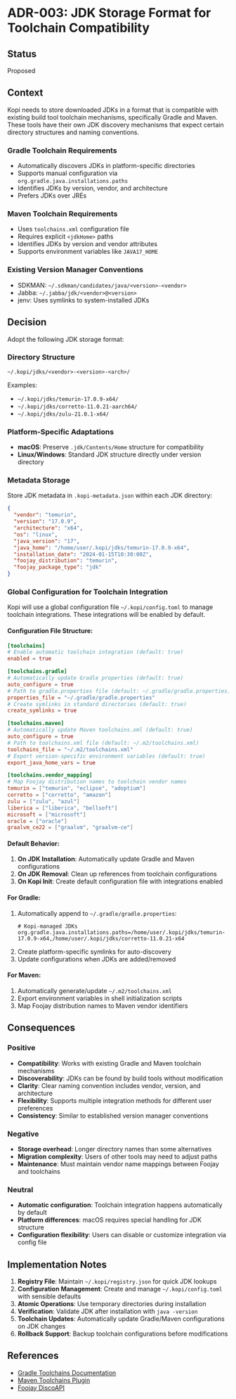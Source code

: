 # ADR-003: JDK Storage Format for Toolchain Compatibility

## Status

Proposed

## Context

Kopi needs to store downloaded JDKs in a format that is compatible with existing build tool toolchain mechanisms, specifically Gradle and Maven. These tools have their own JDK discovery mechanisms that expect certain directory structures and naming conventions.

### Gradle Toolchain Requirements

- Automatically discovers JDKs in platform-specific directories
- Supports manual configuration via `org.gradle.java.installations.paths`
- Identifies JDKs by version, vendor, and architecture
- Prefers JDKs over JREs

### Maven Toolchain Requirements

- Uses `toolchains.xml` configuration file
- Requires explicit `<jdkHome>` paths
- Identifies JDKs by version and vendor attributes
- Supports environment variables like `JAVA17_HOME`

### Existing Version Manager Conventions

- SDKMAN: `~/.sdkman/candidates/java/<version>-<vendor>`
- Jabba: `~/.jabba/jdk/<vendor>@<version>`
- jenv: Uses symlinks to system-installed JDKs

## Decision

Adopt the following JDK storage format:

### Directory Structure

```
~/.kopi/jdks/<vendor>-<version>-<arch>/
```

Examples:

- `~/.kopi/jdks/temurin-17.0.9-x64/`
- `~/.kopi/jdks/corretto-11.0.21-aarch64/`
- `~/.kopi/jdks/zulu-21.0.1-x64/`

### Platform-Specific Adaptations

- **macOS**: Preserve `.jdk/Contents/Home` structure for compatibility
- **Linux/Windows**: Standard JDK structure directly under version directory

### Metadata Storage

Store JDK metadata in `.kopi-metadata.json` within each JDK directory:

```json
{
  "vendor": "temurin",
  "version": "17.0.9",
  "architecture": "x64",
  "os": "linux",
  "java_version": "17",
  "java_home": "/home/user/.kopi/jdks/temurin-17.0.9-x64",
  "installation_date": "2024-01-15T10:30:00Z",
  "foojay_distribution": "temurin",
  "foojay_package_type": "jdk"
}
```

### Global Configuration for Toolchain Integration

Kopi will use a global configuration file `~/.kopi/config.toml` to manage toolchain integrations. These integrations will be enabled by default.

#### Configuration File Structure:

```toml
[toolchains]
# Enable automatic toolchain integration (default: true)
enabled = true

[toolchains.gradle]
# Automatically update Gradle properties (default: true)
auto_configure = true
# Path to gradle.properties file (default: ~/.gradle/gradle.properties)
properties_file = "~/.gradle/gradle.properties"
# Create symlinks in standard directories (default: true)
create_symlinks = true

[toolchains.maven]
# Automatically update Maven toolchains.xml (default: true)
auto_configure = true
# Path to toolchains.xml file (default: ~/.m2/toolchains.xml)
toolchains_file = "~/.m2/toolchains.xml"
# Export version-specific environment variables (default: true)
export_java_home_vars = true

[toolchains.vendor_mapping]
# Map Foojay distribution names to toolchain vendor names
temurin = ["temurin", "eclipse", "adoptium"]
corretto = ["corretto", "amazon"]
zulu = ["zulu", "azul"]
liberica = ["liberica", "bellsoft"]
microsoft = ["microsoft"]
oracle = ["oracle"]
graalvm_ce22 = ["graalvm", "graalvm-ce"]
```

#### Default Behavior:

1. **On JDK Installation**: Automatically update Gradle and Maven configurations
2. **On JDK Removal**: Clean up references from toolchain configurations
3. **On Kopi Init**: Create default configuration file with integrations enabled

#### For Gradle:

1. Automatically append to `~/.gradle/gradle.properties`:
   ```properties
   # Kopi-managed JDKs
   org.gradle.java.installations.paths=/home/user/.kopi/jdks/temurin-17.0.9-x64,/home/user/.kopi/jdks/corretto-11.0.21-x64
   ```
2. Create platform-specific symlinks for auto-discovery
3. Update configurations when JDKs are added/removed

#### For Maven:

1. Automatically generate/update `~/.m2/toolchains.xml`
2. Export environment variables in shell initialization scripts
3. Map Foojay distribution names to Maven vendor identifiers

## Consequences

### Positive

- **Compatibility**: Works with existing Gradle and Maven toolchain mechanisms
- **Discoverability**: JDKs can be found by build tools without modification
- **Clarity**: Clear naming convention includes vendor, version, and architecture
- **Flexibility**: Supports multiple integration methods for different user preferences
- **Consistency**: Similar to established version manager conventions

### Negative

- **Storage overhead**: Longer directory names than some alternatives
- **Migration complexity**: Users of other tools may need to adjust paths
- **Maintenance**: Must maintain vendor name mappings between Foojay and toolchains

### Neutral

- **Automatic configuration**: Toolchain integration happens automatically by default
- **Platform differences**: macOS requires special handling for JDK structure
- **Configuration flexibility**: Users can disable or customize integration via config file

## Implementation Notes

1. **Registry File**: Maintain `~/.kopi/registry.json` for quick JDK lookups
2. **Configuration Management**: Create and manage `~/.kopi/config.toml` with sensible defaults
3. **Atomic Operations**: Use temporary directories during installation
4. **Verification**: Validate JDK after installation with `java -version`
5. **Toolchain Updates**: Automatically update Gradle/Maven configurations on JDK changes
6. **Rollback Support**: Backup toolchain configurations before modifications

## References

- [Gradle Toolchains Documentation](https://docs.gradle.org/current/userguide/toolchains.html)
- [Maven Toolchains Plugin](https://maven.apache.org/guides/mini/guide-using-toolchains.html)
- [Foojay DiscoAPI](https://github.com/foojayio/discoapi)
